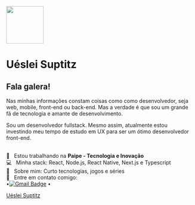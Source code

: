 <img width="100px" src="https://github.com/uesleisuptitz.png" >

# Uéslei Suptitz

## Fala galera!
Nas minhas informações constam coisas como como desenvolvedor, seja web, mobile, front-end ou back-end. Mas a verdade é que sou um grande fã de tecnologia e amante de desenvolvimento.

Sou um desenvolvedor fullstack. Mesmo assim, atualmente estou investindo meu tempo de estudo em UX para ser um ótimo desenvolvedor front-end.

 <br/> :black_heart: &nbsp; Estou trabalhando na **Paipe - Tecnologia e Inovação**
 <br/> :computer: &nbsp; Minha stack: React, Node.js, React Native, Next.js e Typescript
 <br/> 💬  &nbsp; Sobre mim: Curto tecnologias, jogos e séries
 <br/> :email: &nbsp; Entre em contato comigo:
 <br/>•[![Gmail Badge](https://img.shields.io/badge/-uesleisuptitz@gmail.com-c14438?style=flat-square&logo=Gmail&logoColor=white&link=mailto:uesleisuptitz@gmail.com)](mailto:uesleisuptitz@gmail.com)
 •<div class="LI-profile-badge"  data-version="v1" data-size="medium" data-locale="pt_BR" data-type="vertical" data-theme="light" data-vanity="uéslei-suptitz"><a class="LI-simple-link" href='https://br.linkedin.com/in/u%C3%A9slei-suptitz?trk=profile-badge'>Uéslei Suptitz</a></div>


